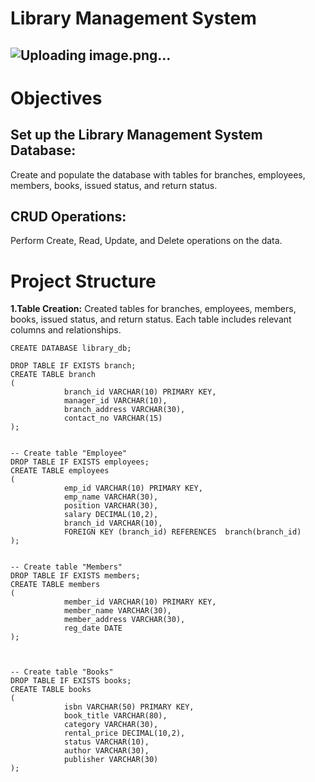 # Library Management System 
## ![Uploading image.png…](https://github.com/najirh/Library-System-Management---P2/blob/main/library.jpg)

# Objectives
## Set up the Library Management System Database:
Create and populate the database with tables for branches, employees, members, books, issued status, and return status.
## CRUD Operations: 
Perform Create, Read, Update, and Delete operations on the data.

#  Project Structure
**1.Table Creation:** Created tables for branches, employees, members, books, issued status, and return status. Each table includes relevant columns and relationships.

```
CREATE DATABASE library_db;

DROP TABLE IF EXISTS branch;
CREATE TABLE branch
(
            branch_id VARCHAR(10) PRIMARY KEY,
            manager_id VARCHAR(10),
            branch_address VARCHAR(30),
            contact_no VARCHAR(15)
);


-- Create table "Employee"
DROP TABLE IF EXISTS employees;
CREATE TABLE employees
(
            emp_id VARCHAR(10) PRIMARY KEY,
            emp_name VARCHAR(30),
            position VARCHAR(30),
            salary DECIMAL(10,2),
            branch_id VARCHAR(10),
            FOREIGN KEY (branch_id) REFERENCES  branch(branch_id)
);


-- Create table "Members"
DROP TABLE IF EXISTS members;
CREATE TABLE members
(
            member_id VARCHAR(10) PRIMARY KEY,
            member_name VARCHAR(30),
            member_address VARCHAR(30),
            reg_date DATE
);



-- Create table "Books"
DROP TABLE IF EXISTS books;
CREATE TABLE books
(
            isbn VARCHAR(50) PRIMARY KEY,
            book_title VARCHAR(80),
            category VARCHAR(30),
            rental_price DECIMAL(10,2),
            status VARCHAR(10),
            author VARCHAR(30),
            publisher VARCHAR(30)
);
```



